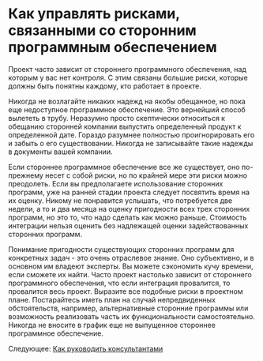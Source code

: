 # Как управлять рисками, связанными со сторонним программным обеспечением
[//]: # (Version:1.0.0)
Проект часто зависит от стороннего программного обеспечения, над которым у вас нет контроля. С этим связаны большие риски, которые должны быть понятны каждому, кто работает в проекте.

Никогда не возлагайте никаких надежд на якобы обещанное, но пока еще недоступное программное обеспечение. Это вернейший способ вылететь в трубу. Неразумно просто скептически относиться к обещанию сторонней компании выпустить определенный продукт к определенной дате. Гораздо разумнее полностью проигнорировать его и забыть о его существовании. Никогда не записывайте такие надежды в документы вашей компании.

Если стороннее программное обеспечение все же существует, оно по-прежнему несет с собой риски, но по крайней мере эти риски можно преодолеть. Если вы предполагаете использование сторонних программ, уже на ранней стадии проекта следует посвятить время на их оценку. Никому не понравится услышать, что потребуется две недели, а то и два месяца на оценку пригодности всех трех сторонних программ, но это то, что надо сделать как можно раньше. Стоимость интеграции нельзя оценить без надлежащей оценки задействованных сторонних программ.

Понимание пригодности существующих сторонних программ для конкретных задач - это очень отраслевое знание. Оно субъективно, и в основном им владеют эксперты. Вы можете сэкономить кучу времени, если сможете их найти. Часто проект настолько зависит от стороннего программного обеспечения, что если интеграция провалится, то провалится весь проект. Выразите все подобные риски в проектном плане. Постарайтесь иметь план на случай непредвиденных обстоятельств, например, альтернативные сторонние программы или возможность реализовать часть их функциональности самостоятельно. Никогда не вносите в график еще не выпущенное стороннее программное обеспечение.

Следующее: [Как руководить консультантами](03-How-to-Manage-Consultants.md)